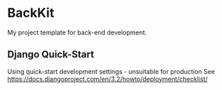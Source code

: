 # BackKit

My project template for back-end development.

## Django Quick-Start

Using quick-start development settings - unsuitable for production
See https://docs.djangoproject.com/en/3.2/howto/deployment/checklist/

